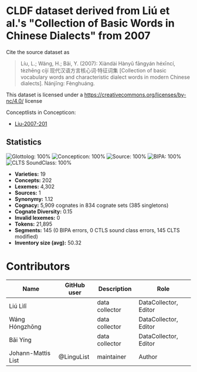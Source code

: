# CLDF dataset derived from Liú et al.'s "Collection of Basic Words in Chinese Dialects" from 2007

Cite the source dataset as

> Líu, L.; Wáng, H.; Bǎi, Y. (2007): Xiàndài Hànyǔ fāngyán héxīncí, tèzhēng cíjí 现代汉语方言核心词·特征词集 [Collection of basic vocabulary words and characteristic dialect words in modern Chinese dialects]. Nánjīng: Fènghuáng.

This dataset is licensed under a https://creativecommons.org/licenses/by-nc/4.0/ license


Conceptlists in Concepticon:
- [Liu-2007-201](https://concepticon.clld.org/contributions/Liu-2007-201)
## Statistics


![Glottolog: 100%](https://img.shields.io/badge/Glottolog-100%25-brightgreen.svg "Glottolog: 100%")
![Concepticon: 100%](https://img.shields.io/badge/Concepticon-100%25-brightgreen.svg "Concepticon: 100%")
![Source: 100%](https://img.shields.io/badge/Source-100%25-brightgreen.svg "Source: 100%")
![BIPA: 100%](https://img.shields.io/badge/BIPA-100%25-brightgreen.svg "BIPA: 100%")
![CLTS SoundClass: 100%](https://img.shields.io/badge/CLTS%20SoundClass-100%25-brightgreen.svg "CLTS SoundClass: 100%")

- **Varieties:** 19
- **Concepts:** 202
- **Lexemes:** 4,302
- **Sources:** 1
- **Synonymy:** 1.12
- **Cognacy:** 5,909 cognates in 834 cognate sets (385 singletons)
- **Cognate Diversity:** 0.15
- **Invalid lexemes:** 0
- **Tokens:** 21,895
- **Segments:** 145 (0 BIPA errors, 0 CTLS sound class errors, 145 CLTS modified)
- **Inventory size (avg):** 50.32

# Contributors

Name | GitHub user | Description | Role
--- | --- | --- | ---
Liú Lìlǐ | | data collector | DataCollector, Editor
Wáng Hóngzhōng | | data collector | DataCollector, Editor
Bǎi Yíng | | data collector | DataCollector, Editor
Johann-Mattis List | @LinguList | maintainer | Author


